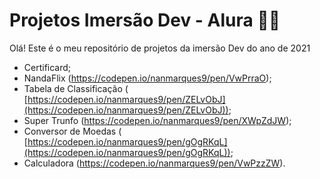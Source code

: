 # Projetos Imersão Dev -  Alura :woman_technologist:

Olá! Este é o meu repositório de projetos da imersão Dev do ano de 2021

- Certificard;
- NandaFlix (https://codepen.io/nanmarques9/pen/VwPrraO);
- Tabela de Classificação ( [https://codepen.io/nanmarques9/pen/ZELvObJ](https://codepen.io/nanmarques9/pen/ZELvObJ));
- Super Trunfo (https://codepen.io/nanmarques9/pen/XWpZdJW);
- Conversor de Moedas ( [https://codepen.io/nanmarques9/pen/gOgRKqL](https://codepen.io/nanmarques9/pen/gOgRKqL));
- Calculadora (https://codepen.io/nanmarques9/pen/VwPzzZW).


